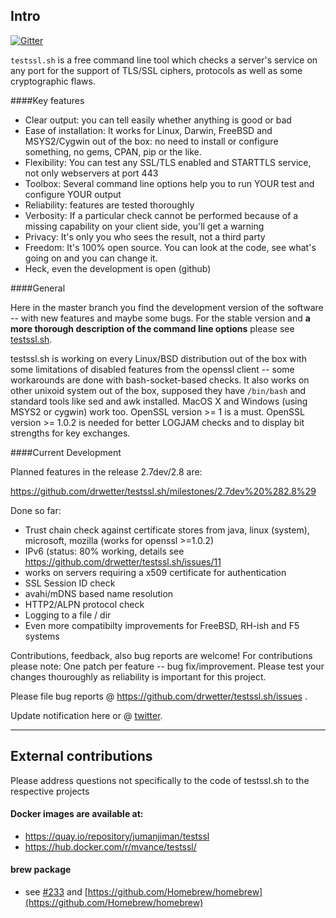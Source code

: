 
## Intro

[![Gitter](https://badges.gitter.im/Join%20Chat.svg)](https://gitter.im/drwetter/testssl.sh?utm_source=badge&utm_medium=badge&utm_campaign=pr-badge&utm_content=badge)

`testssl.sh` is a free command line tool which checks a server's service on any port for the support of TLS/SSL ciphers, protocols as well as some cryptographic flaws. 

####Key features

* Clear output: you can tell easily whether anything is good or bad
* Ease of installation: It works for Linux, Darwin, FreeBSD and MSYS2/Cygwin out of the box: no need to install or configure something, no gems, CPAN, pip or the like.
* Flexibility: You can test any SSL/TLS enabled and STARTTLS service, not only webservers at port 443
* Toolbox: Several command line options help you to run YOUR test and configure YOUR output
* Reliability: features are tested thoroughly
* Verbosity: If a particular check cannot be performed because of a missing capability on your client side, you'll get a warning
* Privacy: It's only you who sees the result, not a third party
* Freedom: It's 100% open source. You can look at the code, see what's going on and you can change it. 
* Heck, even the development is open (github)

####General

Here in the master branch you find the development version of the software -- with new features and maybe some bugs. For the stable version and **a more thorough description of the command line options** please see [testssl.sh](https://testssl.sh/ "Go to the site with the stable version and more documentation"). 

testssl.sh is working on every Linux/BSD distribution out of the box with some limitations of disabled features from the openssl client -- some workarounds are done with bash-socket-based checks. It also works on other unixoid system out of the box, supposed they have `/bin/bash` and standard tools like sed and awk installed. MacOS X and Windows (using MSYS2 or cygwin) work too. OpenSSL version >= 1 is a must.  OpenSSL version >= 1.0.2 is needed for better LOGJAM checks and to display bit strengths for key exchanges.

####Current Development

Planned features in the release 2.7dev/2.8 are: 

https://github.com/drwetter/testssl.sh/milestones/2.7dev%20%282.8%29

Done so far:

* Trust chain check against certificate stores from java, linux (system), microsoft, mozilla (works for openssl >=1.0.2)
* IPv6 (status: 80% working, details see https://github.com/drwetter/testssl.sh/issues/11
* works on servers requiring a x509 certificate for authentication
* SSL Session ID check
* avahi/mDNS based name resolution
* HTTP2/ALPN protocol check
* Logging to a file / dir
* Even more compatibilty improvements for FreeBSD, RH-ish and F5 systems

Contributions, feedback, also bug reports are welcome! For contributions please note: One patch per feature -- bug fix/improvement. Please test your changes thouroughly as reliability is important for this project. 

Please file bug reports @ https://github.com/drwetter/testssl.sh/issues .

Update notification here or @ [twitter](https://twitter.com/drwetter). 

----

## External contributions

Please address questions not specifically to the code of testssl.sh to the respective projects

#### Docker images are available at:

* https://quay.io/repository/jumanjiman/testssl
* https://hub.docker.com/r/mvance/testssl/

#### brew package

* see [#233](https://github.com/drwetter/testssl.sh/issues/233) and  [https://github.com/Homebrew/homebrew](https://github.com/Homebrew/homebrew)
